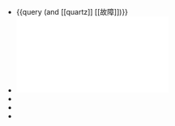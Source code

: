 - {{query (and [[quartz]] [[故障]])}}
- ![“赤脚医生”培训教材 （供北方地区培训参考使用） (吉林医科大学革命委员会) (Z-Library).pdf](../assets/“赤脚医生”培训教材_（供北方地区培训参考使用）_(吉林医科大学革命委员会)_(Z-Library)_1719308481906_0.pdf)
-
-
-
